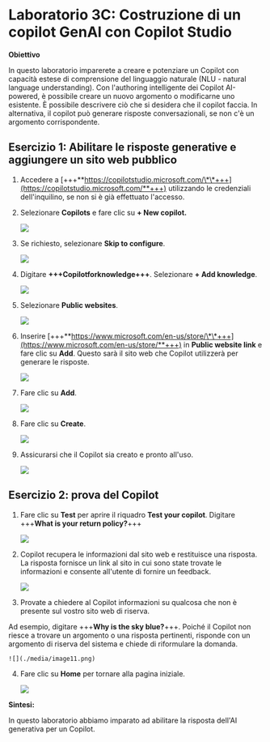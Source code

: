 # Laboratorio 3C: Costruzione di un copilot GenAI con Copilot Studio

**Obiettivo**

In questo laboratorio imparerete a creare e potenziare un Copilot con
capacità estese di comprensione del linguaggio naturale (NLU - natural
language understanding). Con l'authoring intelligente dei Copilot
AI-powered, è possibile creare un nuovo argomento o modificarne uno
esistente. È possibile descrivere ciò che si desidera che il copilot
faccia. In alternativa, il copilot può generare risposte
conversazionali, se non c'è un argomento corrispondente.

## Esercizio 1: Abilitare le risposte generative e aggiungere un sito web pubblico

1.  Accedere a
    [+++\*\*https://copilotstudio.microsoft.com/\*\*+++](https://copilotstudio.microsoft.com/**+++)
    utilizzando le credenziali dell'inquilino, se non si è già
    effettuato l'accesso.

2.  Selezionare **Copilots** e fare clic su **+ New copilot.**

    ![](./media/image1.png)

3.  Se richiesto, selezionare **Skip to configure**.

    ![](./media/image2.png)

4.  Digitare **+++Copilotforknowledge+++**. Selezionare **+ Add
    knowledge**.

    ![](./media/image3.png)

5.  Selezionare **Public websites**.

    ![](./media/image4.png)

6.  Inserire
    [+++\*\*https://www.microsoft.com/en-us/store/\*\*+++](https://www.microsoft.com/en-us/store/**+++)
    in **Public website link** e fare clic su **Add**. Questo sarà il
    sito web che Copilot utilizzerà per generare le risposte.

    ![](./media/image5.png)

7.  Fare clic su **Add**.

    ![](./media/image6.png)

8.  Fare clic su **Create**.

    ![](./media/image7.png)

9.  Assicurarsi che il Copilot sia creato e pronto all'uso.

    ![](./media/image8.png)

## Esercizio 2: prova del Copilot

1.  Fare clic su **Test** per aprire il riquadro **Test your copilot**.
    Digitare +++**What is your return policy?**+++

    ![](./media/image9.png)

2.  Copilot recupera le informazioni dal sito web e restituisce una
    risposta. La risposta fornisce un link al sito in cui sono state
    trovate le informazioni e consente all'utente di fornire un
    feedback.

    ![](./media/image10.png)

3.  Provate a chiedere al Copilot informazioni su qualcosa che non è
    presente sul vostro sito web di riserva.

Ad esempio, digitare +++**Why is the sky blue?**+++. Poiché il Copilot
non riesce a trovare un argomento o una risposta pertinenti, risponde
con un argomento di riserva del sistema e chiede di riformulare la
domanda.

    ![](./media/image11.png)

4.  Fare clic su **Home** per tornare alla pagina iniziale.

    ![](./media/image12.png)

**Sintesi:**

In questo laboratorio abbiamo imparato ad abilitare la risposta dell'AI
generativa per un Copilot.
